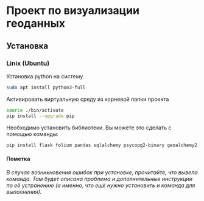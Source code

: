 # Проект по визуализации геоданных

## Установка

### Linix (Ubuntu)

Установка python на систему.

``` bash
sudo apt install python3-full
```

Активировать виртуальную среду из корневой папки проекта

``` bash
source ./bin/activate  
pip install --upgrade pip  
```

Необходимо установить библиотеки. Вы можете это сделать с помощью команды:

```bash
pip install flask folium pandas sqlalchemy psycopg2-binary geoalchemy2 geopandas
```

#### Пометка

_В случае возникновения ошибок при установке, прочитайте, что вывела команда. Там будет описана проблема и
дополнительные инструкции по её устранению (а именно, что ещё нужно установить и команда для выполнения)._
